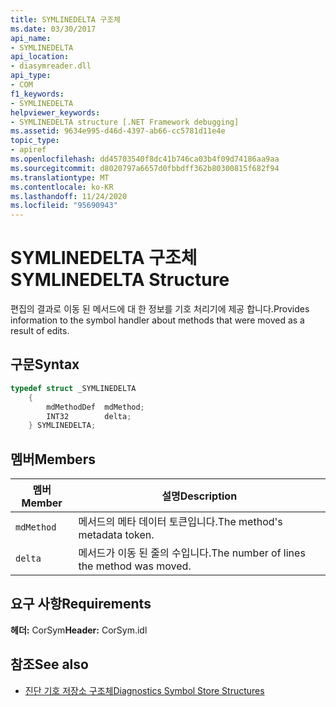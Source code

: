 ```yaml
---
title: SYMLINEDELTA 구조체
ms.date: 03/30/2017
api_name:
- SYMLINEDELTA
api_location:
- diasymreader.dll
api_type:
- COM
f1_keywords:
- SYMLINEDELTA
helpviewer_keywords:
- SYMLINEDELTA structure [.NET Framework debugging]
ms.assetid: 9634e995-d46d-4397-ab66-cc5781d11e4e
topic_type:
- apiref
ms.openlocfilehash: dd45703540f8dc41b746ca03b4f09d74186aa9aa
ms.sourcegitcommit: d8020797a6657d0fbbdff362b80300815f682f94
ms.translationtype: MT
ms.contentlocale: ko-KR
ms.lasthandoff: 11/24/2020
ms.locfileid: "95690943"
---
```

# <a name="symlinedelta-structure"></a><span data-ttu-id="f8ebc-102">SYMLINEDELTA 구조체</span><span class="sxs-lookup"><span data-stu-id="f8ebc-102">SYMLINEDELTA Structure</span></span>

<span data-ttu-id="f8ebc-103">편집의 결과로 이동 된 메서드에 대 한 정보를 기호 처리기에 제공 합니다.</span><span class="sxs-lookup"><span data-stu-id="f8ebc-103">Provides information to the symbol handler about methods that were moved as a result of edits.</span></span>  
  
## <a name="syntax"></a><span data-ttu-id="f8ebc-104">구문</span><span class="sxs-lookup"><span data-stu-id="f8ebc-104">Syntax</span></span>  
  
```cpp  
typedef struct _SYMLINEDELTA  
    {  
        mdMethodDef  mdMethod;  
        INT32        delta;  
    } SYMLINEDELTA;  
```  
  
## <a name="members"></a><span data-ttu-id="f8ebc-105">멤버</span><span class="sxs-lookup"><span data-stu-id="f8ebc-105">Members</span></span>  
  
|<span data-ttu-id="f8ebc-106">멤버</span><span class="sxs-lookup"><span data-stu-id="f8ebc-106">Member</span></span>|<span data-ttu-id="f8ebc-107">설명</span><span class="sxs-lookup"><span data-stu-id="f8ebc-107">Description</span></span>|  
|------------|-----------------|  
|`mdMethod`|<span data-ttu-id="f8ebc-108">메서드의 메타 데이터 토큰입니다.</span><span class="sxs-lookup"><span data-stu-id="f8ebc-108">The method's metadata token.</span></span>|  
|`delta`|<span data-ttu-id="f8ebc-109">메서드가 이동 된 줄의 수입니다.</span><span class="sxs-lookup"><span data-stu-id="f8ebc-109">The number of lines the method was moved.</span></span>|  
  
## <a name="requirements"></a><span data-ttu-id="f8ebc-110">요구 사항</span><span class="sxs-lookup"><span data-stu-id="f8ebc-110">Requirements</span></span>  

 <span data-ttu-id="f8ebc-111">**헤더:** CorSym</span><span class="sxs-lookup"><span data-stu-id="f8ebc-111">**Header:** CorSym.idl</span></span>  
  
## <a name="see-also"></a><span data-ttu-id="f8ebc-112">참조</span><span class="sxs-lookup"><span data-stu-id="f8ebc-112">See also</span></span>

- [<span data-ttu-id="f8ebc-113">진단 기호 저장소 구조체</span><span class="sxs-lookup"><span data-stu-id="f8ebc-113">Diagnostics Symbol Store Structures</span></span>](diagnostics-symbol-store-structures.md)

